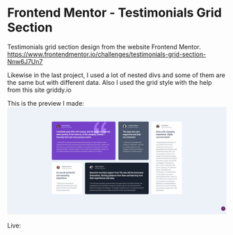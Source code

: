 # Frontend Mentor - Testimonials Grid Section

Testimonials grid section design from the website Frontend Mentor.
https://www.frontendmentor.io/challenges/testimonials-grid-section-Nnw6J7Un7

Likewise in the last project, I used a lot of nested divs and some of them are the same but with different data. Also I used the grid style with the help from this site griddy.io

This is the preview I made:
![](FinishedPreview.png)

Live: 
